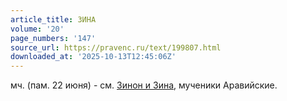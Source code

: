```yaml
---
article_title: ЗИНА
volume: '20'
page_numbers: '147'
source_url: https://pravenc.ru/text/199807.html
downloaded_at: '2025-10-13T12:45:06Z'
---
```


мч. (пам. 22 июня) - см. [Зинон и Зина](<https://pravenc.ru/text/Зинон и Зина.html>), мученики Аравийские.
